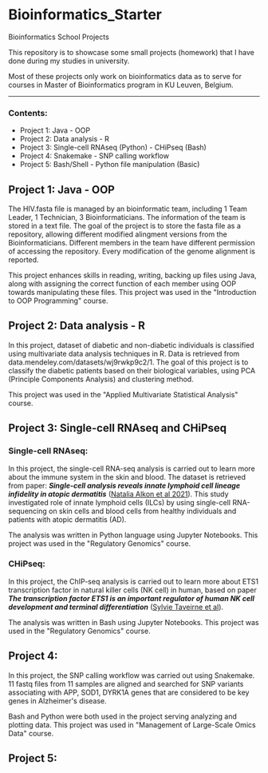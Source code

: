 # Bioinformatics_Starter

 Bioinformatics School Projects

 This repository is to showcase some small projects (homework) that I have done during my studies in university.

 Most of these projects only work on bioinformatics data as to serve for courses in Master of Bioinformatics program in KU Leuven, Belgium.

--- 
### Contents:
 * Project 1: Java - OOP
 * Project 2: Data analysis - R
 * Project 3: Single-cell RNAseq (Python) - CHiPseq (Bash)
 * Project 4: Snakemake - SNP calling workflow
 * Project 5: Bash/Shell - Python file manipulation (Basic)
 
## Project 1: Java - OOP

The HIV.fasta file is managed by an bioinformatic team, including 1 Team Leader, 1 Technician, 3 Bioinformaticians. The information of the team is stored in a text file. The goal of the project is to store the fasta file as a repository, allowing different modified alingment versions from the Bioinformaticians. Different members in the team have different permission of accessing the repository. Every modification of the genome alignment is reported.

This project enhances skills in reading, writing, backing up files using Java, along with assigning the correct function of each member using OOP towards manipulating these files. This project was used in the "Introduction to OOP Programming" course.

## Project 2: Data analysis - R

In this project, dataset of diabetic and non-diabetic individuals is classified using multivariate data analysis techniques in R. Data is retrieved from data.mendeley.com/datasets/wj9rwkp9c2/1. The goal of this project is to classify the diabetic patients based on their biological variables, using PCA (Principle Components Analysis) and clustering method.
    
This project was used in the "Applied Multivariate Statistical Analysis" course.

## Project 3: Single-cell RNAseq and CHiPseq
### Single-cell RNAseq:

In this project, the single-cell RNA-seq analysis is carried out to learn more about the immune system in the skin and blood. The dataset is retrieved from paper: ***Single-cell analysis reveals innate lymphoid cell lineage infidelity in atopic dermatitis*** ([Natalia Alkon et al 2021](https://doi.org/10.1016/j.jaci.2021.07.025)). This study investigated role of innate lymphoid cells (ILCs) by using single-cell RNA-sequencing on skin cells and blood cells from healthy individuals and patients with atopic dermatitis (AD).

The analysis was written in Python language using Jupyter Notebooks. This project was used in the "Regulatory Genomics" course.

### CHiPseq:

In this project, the ChIP-seq analysis is carried out to learn more about ETS1 transcription factor in natural killer cells (NK cell) in human, based on paper ***The transcription factor ETS1 is an important regulator of human NK cell development and terminal differentiation*** ([Sylvie Taveirne et al](https://doi.org/10.1182/blood.2020005204)).

The analysis was written in Bash using Jupyter Notebooks. This project was used in the "Regulatory Genomics" course.

## Project 4: 

In this project, the SNP calling workflow was carried out using Snakemake. 11 fastq files from 11 samples are aligned and searched for SNP variants associating with APP, SOD1, DYRK1A genes that are considered to be key genes in Alzheimer's disease.

Bash and Python were both used in the project serving analyzing and plotting data. This project was used in "Management of Large-Scale Omics Data" course.

## Project 5: